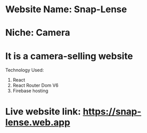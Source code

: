 # Website Name: Snap-Lense
# Niche: Camera
# It is a camera-selling website
Technology Used: 
1. React
2. React Router Dom V6
3. Firebase hosting

# Live website link: https://snap-lense.web.app

